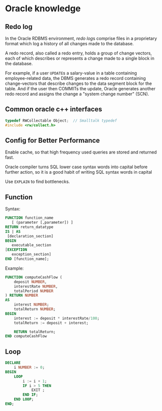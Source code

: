 # Oracle knowledge

## Redo log

In the Oracle RDBMS environment, *redo log*s comprise files in a proprietary format which log a history of all changes made to the database. 

A redo record, also called a redo entry, holds a group of change vectors, each of which describes or represents a change made to a single block in the database.

For example, if a user `UPDATE`s a salary-value in a table containing employee-related data, the DBMS generates a redo record containing change-vectors that describe changes to the data segment block for the table. And if the user then COMMITs the update, Oracle generates another redo record and assigns the change a "system change number" (SCN).

## Common oracle c++ interfaces

```cpp
typedef RWCollectable Object;  // Smalltalk typedef
#include <rw/collect.h>
```

## Config for Better Performance

Enable cache, so that high frequency used queries are stored and returned fast.

Oracle compiler turns SQL lower case syntax words into capital before further action, so it is a good habit of writing SQL syntax words in capital 

Use `EXPLAIN` to find bottlenecks.

## Function

Syntax:
```sql
FUNCTION function_name  
   [ (parameter [,parameter]) ]  
RETURN return_datatype  
IS | AS  
 [declaration_section]  
BEGIN  
   executable_section  
[EXCEPTION  
   exception_section]  
END [function_name];  
```

Example:
```sql
FUNCTION computeCashFlow (
    deposit NUMBER,
    interestRate NUMBER,
    totalPeriod NUMBER
) RETURN NUMBER
AS
    interest NUMBER;
    totalReturn NUMBER;
BEGIN
    interest := deposit * interestRate/100;
    totalReturn := deposit + interest;

    RETURN totalReturn;
END computeCashFlow
```

## Loop

```sql
DECLARE 
    i NUMBER := 0;
BEGIN
    LOOP
        i := i + 1;
        IF i > 5 THEN
            EXIT ;
        END IF;
    END LOOP;
END;
```


